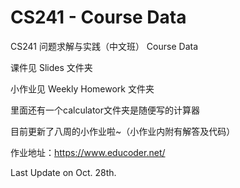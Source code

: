 # CS241 - Course Data
CS241 问题求解与实践（中文班） Course Data

课件见 Slides 文件夹

小作业见 Weekly Homework 文件夹

里面还有一个calculator文件夹是随便写的计算器

目前更新了八周的小作业啦~（小作业内附有解答及代码）

作业地址：https://www.educoder.net/



Last Update on Oct. 28th.



